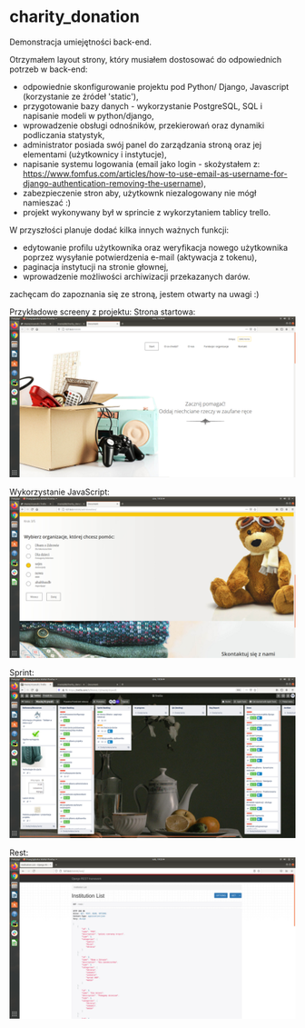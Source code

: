 # charity_donation
Demonstracja umiejętności back-end.

Otrzymałem layout strony, który musiałem dostosować do odpowiednich potrzeb w back-end:
- odpowiednie skonfigurowanie projektu pod Python/ Django, Javascript (korzystanie ze źródeł 'static'),
- przygotowanie bazy danych - wykorzystanie PostgreSQL, SQL i napisanie modeli w python/django,
- wprowadzenie obsługi odnośników, przekierowań oraz dynamiki podliczania statystyk,
- administrator posiada swój panel do zarządzania stroną oraz jej elementami (użytkownicy i instytucje),
- napisanie systemu logowania (email jako login - skożystałem z: https://www.fomfus.com/articles/how-to-use-email-as-username-for-django-authentication-removing-the-username),
- zabezpieczenie stron aby, użytkownk niezalogowany nie mógł namieszać :)
- projekt wykonywany był w sprincie z wykorzytaniem tablicy trello.


W przyszłości planuje dodać kilka innych ważnych funkcji:
- edytowanie profilu użytkownika oraz weryfikacja nowego użytkownika poprzez wysyłanie potwierdzenia e-mail (aktywacja z tokenu),
- paginacja instytucji na stronie głownej,
- wprowadzenie możliwości archiwizacji przekazanych darów.

zachęcam do zapoznania się ze stroną, jestem otwarty na uwagi :)

Przykładowe screeny z projektu:
Strona startowa:
![](images/main.jpg)

Wykorzystanie JavaScript:
![](images/java.jpg)

Sprint:
![](images/trello.jpg)

Rest:
![](images/Rest.jpg)
